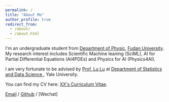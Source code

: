 ```yaml
---
permalink: /
title: "About Me"
author_profile: true
redirect_from: 
  - /about/
  - /about.html
---
```


I'm an undergraduate student from [Department of Physic](https://phys.fudan.edu.cn/), [Fudan University](https://www.fudan.edu.cn/). My research interest includes Scientific Machine leaning (SciML), AI for Partial Differential Equations (AI4PDEs) and Physics for AI (Physics4AI). 

I am very fortunate to be advised by [Prof. Lu Lu](https://lugroup.yale.edu/) at [Department of Statistics and Data Science ](https://statistics.yale.edu/), Yale University. 

You can find my CV here: [XX's Curriculum Vitae](../assets/Curriculum_Vitae.pdf).

[Email](ppxiao20@fudan.edu.cn) / [Github](https://github.com/momo77712138) / [Wechat]
